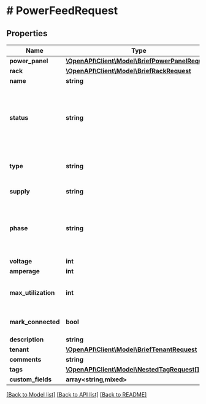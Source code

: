 # # PowerFeedRequest

## Properties

Name | Type | Description | Notes
------------ | ------------- | ------------- | -------------
**power_panel** | [**\OpenAPI\Client\Model\BriefPowerPanelRequest**](BriefPowerPanelRequest.md) |  |
**rack** | [**\OpenAPI\Client\Model\BriefRackRequest**](BriefRackRequest.md) |  | [optional]
**name** | **string** |  |
**status** | **string** | * &#x60;offline&#x60; - Offline * &#x60;active&#x60; - Active * &#x60;planned&#x60; - Planned * &#x60;failed&#x60; - Failed | [optional]
**type** | **string** | * &#x60;primary&#x60; - Primary * &#x60;redundant&#x60; - Redundant | [optional]
**supply** | **string** | * &#x60;ac&#x60; - AC * &#x60;dc&#x60; - DC | [optional]
**phase** | **string** | * &#x60;single-phase&#x60; - Single phase * &#x60;three-phase&#x60; - Three-phase | [optional]
**voltage** | **int** |  | [optional]
**amperage** | **int** |  | [optional]
**max_utilization** | **int** | Maximum permissible draw (percentage) | [optional]
**mark_connected** | **bool** | Treat as if a cable is connected | [optional]
**description** | **string** |  | [optional]
**tenant** | [**\OpenAPI\Client\Model\BriefTenantRequest**](BriefTenantRequest.md) |  | [optional]
**comments** | **string** |  | [optional]
**tags** | [**\OpenAPI\Client\Model\NestedTagRequest[]**](NestedTagRequest.md) |  | [optional]
**custom_fields** | **array<string,mixed>** |  | [optional]

[[Back to Model list]](../../README.md#models) [[Back to API list]](../../README.md#endpoints) [[Back to README]](../../README.md)
